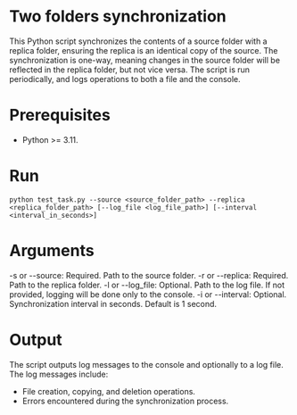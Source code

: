 # Two folders synchronization
This Python script synchronizes the contents of a source folder with a replica folder, ensuring the replica is an identical copy of the source. The synchronization is one-way, meaning changes in the source folder will be reflected in the replica folder, but not vice versa. The script is run periodically, and logs operations to both a file and the console.


# Prerequisites
- Python >= 3.11.


# Run
`python test_task.py --source <source_folder_path> --replica <replica_folder_path> [--log_file <log_file_path>] [--interval <interval_in_seconds>]`


# Arguments
-s or --source: Required. Path to the source folder.
-r or --replica: Required. Path to the replica folder.
-l or --log_file: Optional. Path to the log file. If not provided, logging will be done only to the console.
-i or --interval: Optional. Synchronization interval in seconds. Default is 1 second.


# Output
The script outputs log messages to the console and optionally to a log file. The log messages include:
- File creation, copying, and deletion operations.
- Errors encountered during the synchronization process.